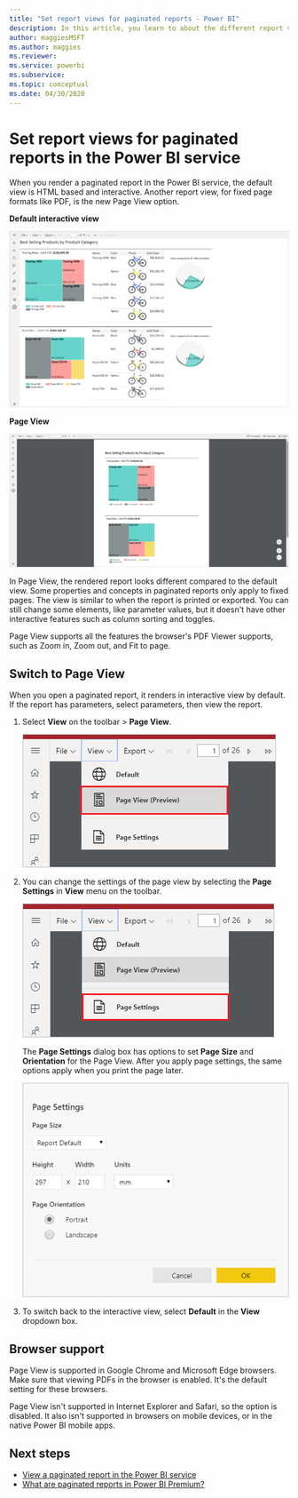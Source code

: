 ```yaml
---
title: "Set report views for paginated reports - Power BI"
description: In this article, you learn to about the different report views available for paginated reports in the Power BI service.
author: maggiesMSFT
ms.author: maggies
ms.reviewer:
ms.service: powerbi
ms.subservice: 
ms.topic: conceptual
ms.date: 04/30/2020
---
```


# Set report views for paginated reports in the Power BI service

When you render a paginated report in the Power BI service, the default view is HTML based and interactive. Another report view, for fixed page formats like PDF, is the new Page View option.

**Default interactive view**

![Default View](media/page-view/power-bi-paginated-default-view.png)

**Page View**

![Page View](media/page-view/power-bi-paginated-page-view.png)

In Page View, the rendered report looks different compared to the default view. Some properties and concepts in paginated reports only apply to fixed pages. The view is similar to when the report is printed or exported. You can still change some elements, like parameter values, but it doesn't have other interactive features such as column sorting and toggles.

Page View supports all the features the browser's PDF Viewer supports, such as Zoom in, Zoom out, and Fit to page.

## Switch to Page View

When you open a paginated report, it renders in interactive view by default. If the report has parameters, select parameters, then view the report.

1. Select **View** on the toolbar > **Page View**.

    ![Switch to Page View](media/page-view/power-bi-paginated-page-view-dropdown.png)

2. You can change the settings of the page view by selecting the **Page Settings** in **View** menu on the toolbar. 

    ![Select Page Settings](media/page-view/power-bi-paginated-page-settings-dropdown.png)
    
    The **Page Settings** dialog box has options to set **Page Size** and **Orientation** for the Page View. After you apply page settings, the same options apply when you print the page later.
   
    ![Page Settings dialog box](media/page-view/power-bi-paginated-page-settings-dialog.png)

3. To switch back to the interactive view, select **Default** in the **View** dropdown box.

## Browser support

Page View is supported in Google Chrome and Microsoft Edge browsers. Make sure that viewing PDFs in the browser is enabled. It's the default setting for these browsers.

Page View isn't supported in Internet Explorer and Safari, so the option is disabled. It also isn't supported in browsers on mobile devices, or in the native Power BI mobile apps.  


## Next steps

- [View a paginated report in the Power BI service](../consumer/paginated-reports-view-power-bi-service.md)
- [What are paginated reports in Power BI Premium?](paginated-reports-report-builder-power-bi.md)
